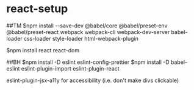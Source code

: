 # react-setup

##TM
$npm install --save-dev @babel/core @babel/preset-env @babel/preset-react webpack webpack-cli webpack-dev-server babel-loader css-loader style-loader html-webpack-plugin

$npm install react react-dom

##BH
$npm install -D eslint eslint-config-prettier
$npm install -D babel-eslint eslint-plugin-import eslint-plugin-react 

eslint-plugin-jsx-a11y for accessibility (i.e. don't make divs clickable)
